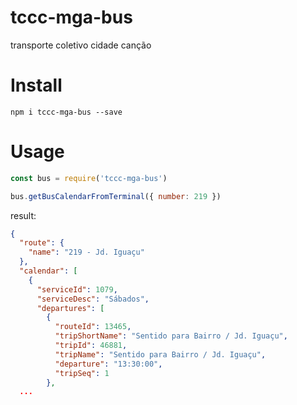 # tccc-mga-bus
transporte coletivo cidade canção

# Install
`npm i tccc-mga-bus --save`

# Usage
```js
const bus = require('tccc-mga-bus')

bus.getBusCalendarFromTerminal({ number: 219 })
```
result:
```json
{
  "route": {
    "name": "219 - Jd. Iguaçu"
  },
  "calendar": [
    {
      "serviceId": 1079,
      "serviceDesc": "Sábados",
      "departures": [
        {
          "routeId": 13465,
          "tripShortName": "Sentido para Bairro / Jd. Iguaçu",
          "tripId": 46881,
          "tripName": "Sentido para Bairro / Jd. Iguaçu",
          "departure": "13:30:00",
          "tripSeq": 1
        },
  ...
```